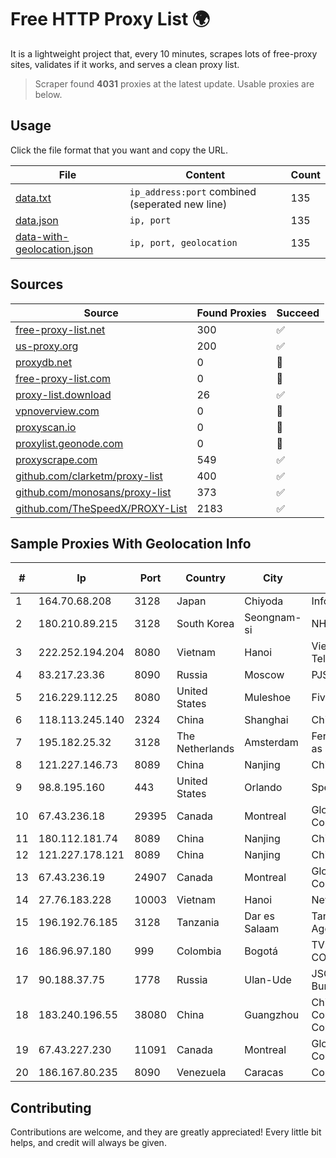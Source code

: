 
# Free HTTP Proxy List 🌍

It is a lightweight project that, every 10 minutes, scrapes lots of free-proxy sites, validates if it works, and serves a clean proxy list.


> Scraper found **4031** proxies at the latest update. Usable proxies are below.

## Usage

Click the file format that you want and copy the URL.


|File|Content|Count|
|----|-------|-----|
|[data.txt](https://raw.githubusercontent.com/themiralay/Proxy-List-World/master/data.txt)|`ip_address:port` combined (seperated new line)|135|
|[data.json](https://raw.githubusercontent.com/themiralay/Proxy-List-World/master/data.json)|`ip, port`|135|
|[data-with-geolocation.json](https://raw.githubusercontent.com/themiralay/Proxy-List-World/master/data-with-geolocation.json)|`ip, port, geolocation`|135|

## Sources

|Source|Found Proxies|Succeed|
|------|-------------|-------|
|[free-proxy-list.net](https://free-proxy-list.net)|300|✅|
|[us-proxy.org](https://www.us-proxy.org)|200|✅|
|[proxydb.net](http://proxydb.net)|0|🚫|
|[free-proxy-list.com](https://free-proxy-list.com/?page=&port=&type%5B%5D=http&type%5B%5D=https&up_time=0&search=Search)|0|🚫|
|[proxy-list.download](https://www.proxy-list.download/HTTP)|26|✅|
|[vpnoverview.com](https://vpnoverview.com/privacy/anonymous-browsing/free-proxy-servers)|0|🚫|
|[proxyscan.io](https://www.proxyscan.io)|0|🚫|
|[proxylist.geonode.com](https://proxylist.geonode.com/api/proxy-list?limit=300&page=1&sort_by=lastChecked&sort_type=desc&protocols=http,https)|0|🚫|
|[proxyscrape.com](https://api.proxyscrape.com/v2/?request=displayproxies&protocol=http&timeout=10000&country=all&ssl=all&anonymity=all)|549|✅|
|[github.com/clarketm/proxy-list](https://raw.githubusercontent.com/clarketm/proxy-list/master/proxy-list-raw.txt)|400|✅|
|[github.com/monosans/proxy-list](https://raw.githubusercontent.com/monosans/proxy-list/main/proxies/http.txt)|373|✅|
|[github.com/TheSpeedX/PROXY-List](https://raw.githubusercontent.com/TheSpeedX/PROXY-List/master/http.txt)|2183|✅|


## Sample Proxies With Geolocation Info

|#|Ip|Port|Country|City|Internet Service Provider|
|-|--|----|-------|----|-------------------------|
|1|164.70.68.208|3128|Japan|Chiyoda|InfoSphere|
|2|180.210.89.215|3128|South Korea|Seongnam-si|NHNCLOUD|
|3|222.252.194.204|8080|Vietnam|Hanoi|VietNam Post and Telecom Corporation|
|4|83.217.23.36|8090|Russia|Moscow|PJSC Rostelecom|
|5|216.229.112.25|8080|United States|Muleshoe|Five Area Systems, LLC|
|6|118.113.245.140|2324|China|Shanghai|Chinanet|
|7|195.182.25.32|3128|The Netherlands|Amsterdam|Ferdinand Zink trading as Tube-Hosting|
|8|121.227.146.73|8089|China|Nanjing|China Telecom|
|9|98.8.195.160|443|United States|Orlando|Spectrum|
|10|67.43.236.18|29395|Canada|Montreal|GloboTech Communications|
|11|180.112.181.74|8089|China|Nanjing|Chinanet|
|12|121.227.178.121|8089|China|Nanjing|China Telecom|
|13|67.43.236.19|24907|Canada|Montreal|GloboTech Communications|
|14|27.76.183.228|10003|Vietnam|Hanoi|Newass2011xDSLHCMC|
|15|196.192.76.185|3128|Tanzania|Dar es Salaam|Tanzania e-Government Agency|
|16|186.96.97.180|999|Colombia|Bogotá|TV AZTECA SUCURSAL COLOMBIA|
|17|90.188.37.75|1778|Russia|Ulan-Ude|JSC "Sibirtelecom" Buryat branch|
|18|183.240.196.55|38080|China|Guangzhou|China Mobile Communications Corporation|
|19|67.43.227.230|11091|Canada|Montreal|GloboTech Communications|
|20|186.167.80.235|8090|Venezuela|Caracas|Corporacion Digitel C.A|



## Contributing

Contributions are welcome, and they are greatly appreciated! Every
little bit helps, and credit will always be given.

